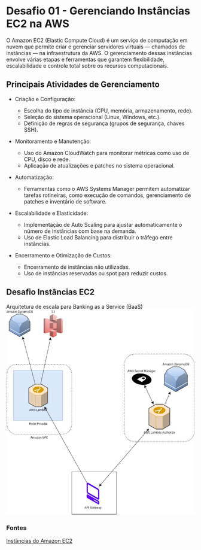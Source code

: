 # Desafio 01 - Gerenciando Instâncias EC2 na AWS

O Amazon EC2 (Elastic Compute Cloud) é um serviço de computação em nuvem que permite criar e gerenciar servidores virtuais — chamados de instâncias — na infraestrutura da AWS. O gerenciamento dessas instâncias envolve várias etapas e ferramentas que garantem flexibilidade, escalabilidade e controle total sobre os recursos computacionais.

## Principais Atividades de Gerenciamento

- Criação e Configuração:
  - Escolha do tipo de instância (CPU, memória, armazenamento, rede).
  - Seleção do sistema operacional (Linux, Windows, etc.).
  - Definição de regras de segurança (grupos de segurança, chaves SSH).

- Monitoramento e Manutenção:
  - Uso do Amazon CloudWatch para monitorar métricas como uso de CPU, disco e rede.
  - Aplicação de atualizações e patches no sistema operacional.

- Automatização:
  - Ferramentas como o AWS Systems Manager permitem automatizar tarefas rotineiras, como execução de comandos, gerenciamento de patches e inventário de software.

- Escalabilidade e Elasticidade:
  - Implementação de Auto Scaling para ajustar automaticamente o número de instâncias com base na demanda.
  - Uso de Elastic Load Balancing para distribuir o tráfego entre instâncias.

- Encerramento e Otimização de Custos:
  - Encerramento de instâncias não utilizadas.
  - Uso de instâncias reservadas ou spot para reduzir custos.

## Desafio Instâncias EC2

Arquitetura de escala para Banking as a Service (BaaS)
![Arquitetura de escala para Banking as a Service (BaaS)](../../images/desafio-01.jpg)
 
### Fontes

[Instâncias do Amazon EC2](https://docs.aws.amazon.com/pt_br/AWSEC2/latest/UserGuide/Instances.html)

